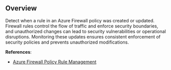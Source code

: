 ## Overview

Detect when a rule in an Azure Firewall policy was created or updated. Firewall rules control the flow of traffic and enforce security boundaries, and unauthorized changes can lead to security vulnerabilities or operational disruptions. Monitoring these updates ensures consistent enforcement of security policies and prevents unauthorized modifications.

**References**:
- [Azure Firewall Policy Rule Management](https://learn.microsoft.com/en-us/azure/firewall-manager/rule-processing)
